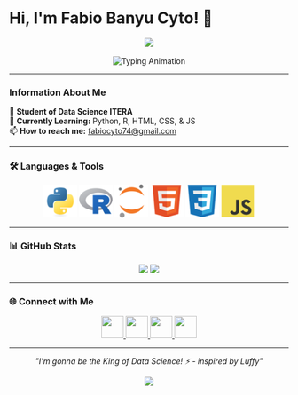 # Hi, I'm Fabio Banyu Cyto! 👋

<p align="center">
  <img src="https://capsule-render.vercel.app/api?type=waving&color=0:F7C41D,100:FF5733&height=200&section=header&text=Welcome%20to%20My%20GitHub!&fontSize=40&fontColor=fff&animation=twinkling&fontAlignY=40" />
</p>

<p align="center">
  <img src="https://readme-typing-svg.herokuapp.com?font=Fira+Code&size=26&duration=3000&pause=1000&color=F7C41D&center=true&vCenter=true&width=600&lines=Hello+World!;Data+Science+Enthusiast;Always+Learning+%26+Exploring;Future+King+of+Data+Science!⚡" alt="Typing Animation" />
</p>

---

### Information About Me
🚀 **Student of Data Science ITERA**  
🌱 **Currently Learning:** Python, R, HTML, CSS, & JS  
📫 **How to reach me:** [fabiocyto74@gmail.com](mailto:fabiocyto74@gmail.com)  


---

### 🛠️ Languages & Tools
<p align="center">
  <img src="https://raw.githubusercontent.com/devicons/devicon/master/icons/python/python-original.svg" alt="Python" width="60" height="60"/>
  <img src="https://raw.githubusercontent.com/devicons/devicon/master/icons/r/r-original.svg" alt="R" width="60" height="60"/>
  <img src="https://raw.githubusercontent.com/devicons/devicon/master/icons/jupyter/jupyter-original.svg" alt="Jupyter" width="60" height="60"/>
  <img src="https://raw.githubusercontent.com/devicons/devicon/master/icons/html5/html5-original.svg" alt="HTML" width="60" height="60"/>
  <img src="https://raw.githubusercontent.com/devicons/devicon/master/icons/css3/css3-original.svg" alt="CSS" width="60" height="60"/>
  <img src="https://raw.githubusercontent.com/devicons/devicon/master/icons/javascript/javascript-original.svg" alt="JavaScript" width="60" height="60"/>
</p>

---

### 📊 GitHub Stats
<div align="center">
  <img src="https://github-readme-stats.vercel.app/api?username=fabiobanyu&show_icons=true&theme=radical&hide_border=true" height="170"/>
  <img src="https://github-readme-streak-stats.herokuapp.com?user=fabiobanyu&theme=radical&hide_border=true" height="170"/>
</div>

---

### 🌐 Connect with Me
<p align="center">
  <a href="https://github.com/fabiobanyu" target="_blank">
    <img src="https://img.icons8.com/ios-filled/50/ffffff/github.png" width="40" height="40"/>
  </a>
  <a href="mailto:fabiocyto74@gmail.com" target="_blank">
    <img src="https://img.icons8.com/ios-filled/50/ffffff/gmail.png" width="40" height="40"/>
  </a>
  <a href="https://www.instagram.com/" target="_blank">
    <img src="https://img.icons8.com/ios-filled/50/ffffff/instagram-new.png" width="40" height="40"/>
  </a>
  <a href="https://wa.me/6285769715375" target="_blank">
    <img src="https://img.icons8.com/ios-filled/50/ffffff/whatsapp.png" width="40" height="40"/>
  </a>
</p>

---

<p align="center">
  <i>"I'm gonna be the King of Data Science! ⚡ - inspired by Luffy"</i>
</p>

<p align="center">
  <img src="https://capsule-render.vercel.app/api?type=waving&color=0:FF5733,100:F7C41D&height=120&section=footer" />
</p>
